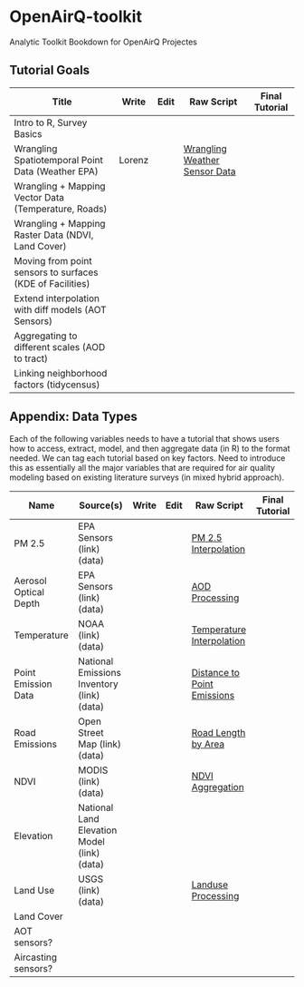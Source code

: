 # OpenAirQ-toolkit
Analytic Toolkit Bookdown for OpenAirQ Projectes

## Tutorial Goals 

 Title | Write | Edit | Raw Script | Final Tutorial 
 --- | --- | --- | --- | --- | 
Intro to R, Survey Basics| | | | 
Wrangling Spatiotemporal Point Data (Weather EPA) | Lorenz |  |[Wrangling Weather Sensor Data](https://github.com/GeoDaCenter/OpenAirQ-toolkit/blob/master/Documentation/01-weather.Rmd)| 
Wrangling + Mapping Vector Data (Temperature, Roads) | | | |  
Wrangling + Mapping Raster Data (NDVI, Land Cover) | | | |  
Moving from point sensors to surfaces (KDE of Facilities) | | | |  
Extend interpolation with diff models (AOT Sensors) | | | |  
Aggregating to different scales (AOD to tract)  | | | |  
Linking neighborhood factors (tidycensus) | | | |  

## Appendix: Data Types
Each of the following variables needs to have a tutorial that shows users how to access, extract, model, and then aggregate data (in R) to the format needed. We can tag each tutorial based on key factors. Need to introduce this as essentially all the major variables that are required for air quality modeling based on existing literature surveys (in mixed hybrid approach).

Name | Source(s) | Write | Edit | Raw Script | Final Tutorial
--- | --- | --- | --- | --- | ---  
PM 2.5 | EPA Sensors (link) (data) | |  | [PM 2.5 Interpolation](https://github.com/GeoDaCenter/OpenAirQ-phase1/tree/master/data-workflows/sensors/epa-sensors/PM25) | 
Aerosol Optical Depth | EPA Sensors (link) (data) |  |  | [AOD Processing](https://github.com/GeoDaCenter/OpenAirQ-phase1/tree/master/data-workflows/aod-MAIAC) | 
Temperature | NOAA (link) (data) | | | [Temperature Interpolation](https://github.com/GeoDaCenter/OpenAirQ-phase1/tree/master/data-workflows/covariates/meteorological-data/Temperature)
Point Emission Data | National Emissions Inventory (link) (data) |  | | [Distance to Point Emissions](https://github.com/GeoDaCenter/OpenAirQ-phase1/tree/master/data-workflows/covariates/point-emissions) |  
Road Emissions | Open Street Map (link) (data) |  |  | [Road Length by Area](https://github.com/GeoDaCenter/OpenAirQ-phase1/tree/master/data-workflows/covariates/road-emissions) | 
NDVI | MODIS (link) (data) |  |  | [NDVI Aggregation](https://github.com/GeoDaCenter/OpenAirQ-phase1/tree/master/data-workflows/covariates/ndvi-data) | 
Elevation | National Land Elevation Model (link) (data) |  |  |  | 
Land Use | USGS (link) (data) |   || [Landuse Processing](https://github.com/GeoDaCenter/OpenAirQ-phase1/blob/master/data-workflows/covariates/land-use/processLU.R) | 
Land Cover |  |  |  |  |   
AOT sensors? |  |  |  |  |   
Aircasting sensors? |  |  |  |  |   






